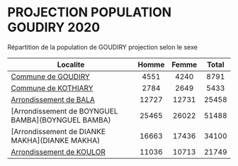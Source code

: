 # PROJECTION POPULATION GOUDIRY 2020
	
Répartition de la population de GOUDIRY projection selon le sexe
	
| Localite  | Homme | Femme | Total |
| --------- |:-----:|:-----:|:-----:|
| [Commune de GOUDIRY](GOUDIRY) | 4551 | 4240 | 8791 |
| [Commune de KOTHIARY](KOTHIARY) | 2784 | 2649 | 5433 |
| [Arrondissement de BALA](BALA) | 12727 | 12731 | 25458 |
| [Arrondissement de BOYNGUEL BAMBA](BOYNGUEL BAMBA) | 25465 | 26022 | 51488 |
| [Arrondissement de DIANKE MAKHA](DIANKE MAKHA) | 16663 | 17436 | 34100 |
| [Arrondissement de KOULOR](KOULOR) | 11036 | 10713 | 21749 |
